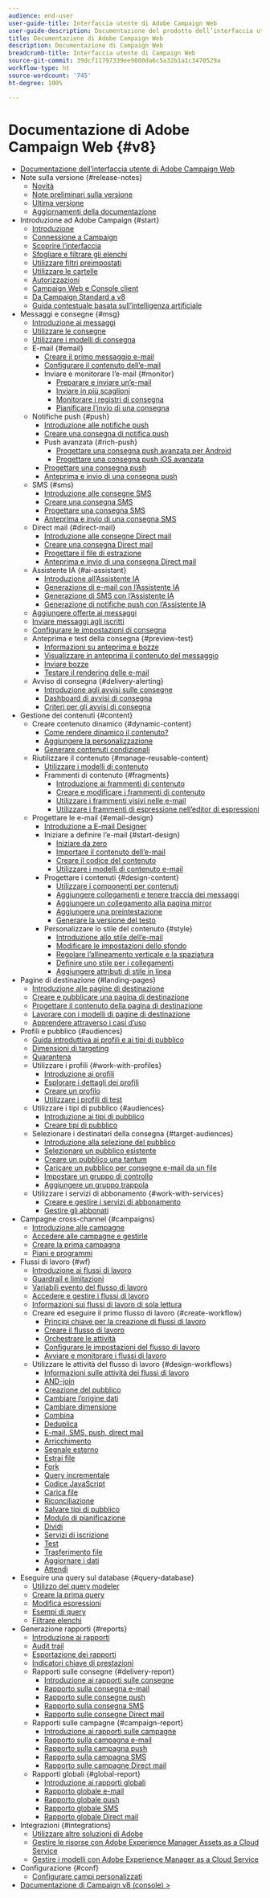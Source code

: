```yaml
---
audience: end-user
user-guide-title: Interfaccia utente di Adobe Campaign Web
user-guide-description: Documentazione del prodotto dell’interfaccia utente di Adobe Campaign Web.
title: Documentazione di Adobe Campaign Web
description: Documentazione di Campaign Web
breadcrumb-title: Interfaccia utente di Campaign Web
source-git-commit: 39dcf11797339ee9800da6c5a32b1a1c3470529a
workflow-type: ht
source-wordcount: '745'
ht-degree: 100%

---
```



# Documentazione di Adobe Campaign Web {#v8}

+ [Documentazione dell’interfaccia utente di Adobe Campaign Web](campaign-web-home.md)
+ Note sulla versione {#release-notes}
   + [Novità](rn/whats-new.md)
   + [Note preliminari sulla versione](rn/e-release-notes.md)
   + [Ultima versione](rn/release-notes.md)
   + [Aggiornamenti della documentazione](rn/documentation-updates.md)
+ Introduzione ad Adobe Campaign {#start}
   + [Introduzione](get-started/get-started.md)
   + [Connessione a Campaign](get-started/connect-to-campaign.md)
   + [Scoprire l’interfaccia](get-started/user-interface.md)
   + [Sfogliare e filtrare gli elenchi](get-started/list-filters.md)
   + [Utilizzare filtri preimpostati](get-started/predefined-filters.md)
   + [Utilizzare le cartelle](get-started/work-with-folders.md)
   + [Autorizzazioni](get-started/permissions.md)
   + [Campaign Web e Console client](get-started/capability-matrix.md)
   + [Da Campaign Standard a v8](rn/acs-migration.md)
   + [Guida contestuale basata sull’intelligenza artificiale](get-started/using-ai.md)
+ Messaggi e consegne {#msg}
   + [Introduzione ai messaggi](msg/gs-messages.md)
   + [Utilizzare le consegne](msg/gs-deliveries.md)
   + [Utilizzare i modelli di consegna](msg/delivery-template.md)
   + E-mail {#email}
      + [Creare il primo messaggio e-mail](email/create-email.md)
      + [Configurare il contenuto dell’e-mail](email/edit-content.md)
      + Inviare e monitorare l’e-mail {#monitor}
         + [Preparare e inviare un’e-mail](monitor/prepare-send.md)
         + [Inviare in più scaglioni](advanced-settings/send-using-waves.md)
         + [Monitorare i registri di consegna](monitor/delivery-logs.md)
         + [Pianificare l’invio di una consegna](monitor/schedule-sending.md)
   + Notifiche push {#push}
      + [Introduzione alle notifiche push](push/gs-push.md)
      + [Creare una consegna di notifica push](push/create-push.md)
      + Push avanzata {#rich-push}
         + [Progettare una consegna push avanzata per Android](push/rich-push.md)
         + [Progettare una consegna push iOS avanzata](push/rich-push-ios.md)
      + [Progettare una consegna push](push/content-push.md)
      + [Anteprima e invio di una consegna push](push/send-push.md)
   + SMS {#sms}
      + [Introduzione alle consegne SMS](sms/gs-sms.md)
      + [Creare una consegna SMS](sms/create-sms.md)
      + [Progettare una consegna SMS](sms/content-sms.md)
      + [Anteprima e invio di una consegna SMS](sms/send-sms.md)
   + Direct mail {#direct-mail}
      + [Introduzione alle consegne Direct mail](direct-mail/gs-direct-mail.md)
      + [Creare una consegna Direct mail](direct-mail/create-direct-mail.md)
      + [Progettare il file di estrazione](direct-mail/content-direct-mail.md)
      + [Anteprima e invio di una consegna Direct mail](direct-mail/send-direct-mail.md)
   + Assistente IA {#ai-assistant}
      + [Introduzione all’Assistente IA](email/generative-gs.md)
      + [Generazione di e-mail con l’Assistente IA](email/generative-content.md)
      + [Generazione di SMS con l’Assistente IA](email/generative-sms.md)
      + [Generazione di notifiche push con l’Assistente IA](email/generative-push.md)
   + [Aggiungere offerte ai messaggi](msg/offers.md)
   + [Inviare messaggi agli iscritti](msg/send-to-subscribers.md)
   + [Configurare le impostazioni di consegna](advanced-settings/delivery-settings.md)
   + Anteprima e test della consegna {#preview-test}
      + [Informazioni su anteprima e bozze](preview-test/preview-test.md)
      + [Visualizzare in anteprima il contenuto del messaggio](preview-test/preview-content.md)
      + [Inviare bozze](preview-test/test-deliveries.md)
      + [Testare il rendering delle e-mail](preview-test/email-rendering.md)
   + Avviso di consegna {#delivery-alerting}
      + [Introduzione agli avvisi sulle consegne](msg/delivery-alerting.md)
      + [Dashboard di avvisi di consegna](msg/delivery-alerting-dashboards.md)
      + [Criteri per gli avvisi di consegna](msg/delivery-alerting-criteria.md)
+ Gestione dei contenuti {#content}
   + Creare contenuto dinamico {#dynamic-content}
      + [Come rendere dinamico il contenuto?](personalization/gs-personalization.md)
      + [Aggiungere la personalizzazione](personalization/personalize.md)
      + [Generare contenuti condizionali](personalization/conditions.md)
   + Riutilizzare il contenuto {#manage-reusable-content}
      + [Utilizzare i modelli di contenuto](email/create-email-templates.md)
      + Frammenti di contenuto {#fragments}
         + [Introduzione ai frammenti di contenuto](content/fragments.md)
         + [Creare e modificare i frammenti di contenuto](content/create-fragment.md)
         + [Utilizzare i frammenti visivi nelle e-mail](content/use-visual-fragments.md)
         + [Utilizzare i frammenti di espressione nell’editor di espressioni](content/use-expression-fragments.md)
   + Progettare le e-mail {#email-design}
      + [Introduzione a E-mail Designer](email/get-started-email-designer.md)
      + Iniziare a definire l’e-mail {#start-design}
         + [Iniziare da zero](email/create-email-content.md)
         + [Importare il contenuto dell’e-mail](email/existing-content.md)
         + [Creare il codice del contenuto](email/code-content.md)
         + [Utilizzare i modelli di contenuto e-mail](email/use-email-templates.md)
      + Progettare i contenuti {#design-content}
         + [Utilizzare i componenti per contenuti](email/content-components.md)
         + [Aggiungere collegamenti e tenere traccia dei messaggi](email/message-tracking.md)
         + [Aggiungere un collegamento alla pagina mirror](email/mirror-page.md)
         + [Aggiungere una preintestazione](email/preheader.md)
         + [Generare la versione del testo](email/text-version-email.md)
      + Personalizzare lo stile del contenuto {#style}
         + [Introduzione allo stile dell’e-mail](email/get-started-email-style.md)
         + [Modificare le impostazioni dello sfondo](email/backgrounds.md)
         + [Regolare l’allineamento verticale e la spaziatura](email/alignment-and-padding.md)
         + [Definire uno stile per i collegamenti](email/styling-links.md)
         + [Aggiungere attributi di stile in linea](email/inline-styling.md)
+ Pagine di destinazione {#landing-pages}
   + [Introduzione alle pagine di destinazione](landing-pages/get-started-lp.md)
   + [Creare e pubblicare una pagina di destinazione](landing-pages/create-lp.md)
   + [Progettare il contenuto della pagina di destinazione](landing-pages/lp-content.md)
   + [Lavorare con i modelli di pagine di destinazione](landing-pages/lp-templates.md)
   + [Apprendere attraverso i casi d’uso](landing-pages/lp-use-cases.md)
+ Profili e pubblico {#audiences}
   + [Guida introduttiva ai profili e ai tipi di pubblico](audience/gs-audiences-recipients.md)
   + [Dimensioni di targeting](audience/targeting-dimensions.md)
   + [Quarantena](audience/quarantine.md)
   + Utilizzare i profili {#work-with-profiles}
      + [Introduzione ai profili](audience/about-recipients.md)
      + [Esplorare i dettagli dei profili](audience/profile-view.md)
      + [Creare un profilo](audience/create-profile.md)
      + [Utilizzare i profili di test](audience/test-profiles.md)
   + Utilizzare i tipi di pubblico {#audiences}
      + [Introduzione ai tipi di pubblico](audience/manage-audience.md)
      + [Creare tipi di pubblico](audience/create-audience.md)
   + Selezionare i destinatari della consegna {#target-audiences}
      + [Introduzione alla selezione del pubblico](audience/delivery-recipients.md)
      + [Selezionare un pubblico esistente](audience/add-audience.md)
      + [Creare un pubblico una tantum](audience/one-time-audience.md)
      + [Caricare un pubblico per consegne e-mail da un file](audience/file-audience.md)
      + [Impostare un gruppo di controllo](audience/control-group.md)
      + [Aggiungere un gruppo trappola](audience/trap-group.md)
   + Utilizzare i servizi di abbonamento {#work-with-services}
      + [Creare e gestire i servizi di abbonamento](audience/manage-services.md)
      + [Gestire gli abbonati](audience/manage-subscribers.md)
+ Campagne cross-channel {#campaigns}
   + [Introduzione alle campagne](campaigns/gs-campaigns.md)
   + [Accedere alle campagne e gestirle](campaigns/manage-campaigns.md)
   + [Creare la prima campagna](campaigns/create-campaigns.md)
   + [Piani e programmi](administration/plans-programs.md)
+ Flussi di lavoro {#wf}
   + [Introduzione ai flussi di lavoro](workflows/gs-workflows.md)
   + [Guardrail e limitazioni](get-started/guardrails.md)
   + [Variabili evento del flusso di lavoro](workflows/event-variables.md)
   + [Accedere e gestire i flussi di lavoro](workflows/access-monitor.md)
   + [Informazioni sui flussi di lavoro di sola lettura](workflows/readonly-workflows.md)
   + Creare ed eseguire il primo flusso di lavoro {#create-workflow}
      + [Principi chiave per la creazione di flussi di lavoro](workflows/gs-workflow-creation.md)
      + [Creare il flusso di lavoro](workflows/create-workflow.md)
      + [Orchestrare le attività](workflows/orchestrate-activities.md)
      + [Configurare le impostazioni del flusso di lavoro](workflows/workflow-settings.md)
      + [Avviare e monitorare i flussi di lavoro](workflows/start-monitor-workflows.md)
   + Utilizzare le attività del flusso di lavoro {#design-workflows}
      + [Informazioni sulle attività dei flussi di lavoro](workflows/activities/about-activities.md)
      + [AND-join](workflows/activities/and-join.md)
      + [Creazione del pubblico](workflows/activities/build-audience.md)
      + [Cambiare l’origine dati](workflows/activities/change-data-source.md)
      + [Cambiare dimensione](workflows/activities/change-dimension.md)
      + [Combina](workflows/activities/combine.md)
      + [Deduplica](workflows/activities/deduplication.md)
      + [E-mail, SMS, push, direct mail](workflows/activities/channels.md)
      + [Arricchimento](workflows/activities/enrichment.md)
      + [Segnale esterno](workflows/activities/external-signal.md)
      + [Estrai file](workflows/activities/extract-file.md)
      + [Fork](workflows/activities/fork.md)
      + [Query incrementale](workflows/activities/incremental-query.md)
      + [Codice JavaScript](workflows/activities/javascript-code.md)
      + [Carica file](workflows/activities/load-file.md)
      + [Riconciliazione](workflows/activities/reconciliation.md)
      + [Salvare tipi di pubblico](workflows/activities/save-audience.md)
      + [Modulo di pianificazione](workflows/activities/scheduler.md)
      + [Dividi](workflows/activities/split.md)
      + [Servizi di iscrizione](workflows/activities/subscription-services.md)
      + [Test](workflows/activities/test.md)
      + [Trasferimento file](workflows/activities/transfer-file.md)
      + [Aggiornare i dati](workflows/activities/update-data.md)
      + [Attendi](workflows/activities/wait.md)
+ Eseguire una query sul database {#query-database}
   + [Utilizzo del query modeler](query/query-modeler-overview.md)
   + [Creare la prima query](query/build-query.md)
   + [Modifica espressioni](query/expression-editor.md)
   + [Esempi di query](query/query-samples.md)
   + [Filtrare elenchi](query/filter.md)
+ Generazione rapporti {#reports}
   + [Introduzione ai rapporti](reporting/gs-reports.md)
   + [Audit trail](reporting/audit-trail.md)
   + [Esportazione dei rapporti](reporting/export-reports.md)
   + [Indicatori chiave di prestazioni](reporting/kpis.md)
   + Rapporti sulle consegne {#delivery-report}
      + [Introduzione ai rapporti sulle consegne](reporting/delivery-reports.md)
      + [Rapporto sulla consegna e-mail](reporting/email-report.md)
      + [Rapporto sulle consegne push](reporting/push-report.md)
      + [Rapporto sulla consegna SMS](reporting/sms-report.md)
      + [Rapporto sulle consegne Direct mail](reporting/direct-mail.md)
   + Rapporti sulle campagne {#campaign-report}
      + [Introduzione ai rapporti sulle campagne](reporting/campaign-reports.md)
      + [Rapporto sulla campagna e-mail](reporting/campaign-reports-email.md)
      + [Rapporto sulla campagna push](reporting/campaign-reports-push.md)
      + [Rapporto sulla campagna SMS](reporting/campaign-reports-sms.md)
      + [Rapporto sulle campagne Direct mail](reporting/campaign-reports-direct-mail.md)
   + Rapporti globali {#global-report}
      + [Introduzione ai rapporti globali](reporting/global-reports.md)
      + [Rapporto globale e-mail](reporting/global-report-email.md)
      + [Rapporto globale push](reporting/global-report-push.md)
      + [Rapporto globale SMS](reporting/global-report-sms.md)
      + [Rapporto globale Direct mail](reporting/global-report-direct.md)
+ Integrazioni {#integrations}
   + [Utilizzare altre soluzioni di Adobe](integrations/integration.md)
   + [Gestire le risorse con Adobe Experience Manager Assets as a Cloud Service](integrations/aem-assets.md)
   + [Gestire i modelli con Adobe Experience Manager as a Cloud Service](integrations/aem-content.md)
+ Configurazione {#conf}
   + [Configurare campi personalizzati](administration/custom-fields.md)
+ [Documentazione di Campaign v8 (console) >](https://experienceleague.adobe.com/it/docs/campaign/campaign-v8/campaign-home)
